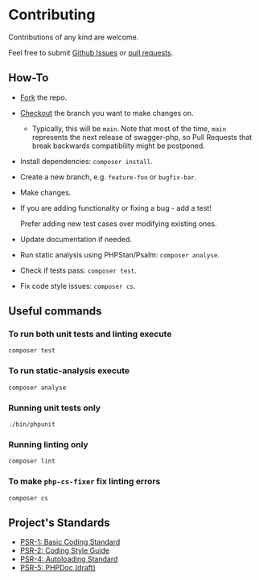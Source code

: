 # Contributing

Contributions of any kind are welcome.

Feel free to submit [Github Issues](https://github.com/alfreddagenais/L5-Swagger-Annotation-Tag-Cleanup/issues)
or [pull requests](https://github.com/alfreddagenais/L5-Swagger-Annotation-Tag-Cleanup/pulls).

## How-To

* [Fork](https://help.github.com/articles/fork-a-repo/) the repo.
* [Checkout](https://git-scm.com/docs/git-checkout) the branch you want to make changes on.
  * Typically, this will be `main`. Note that most of the time, `main` represents the next release of swagger-php, so Pull Requests that break backwards compatibility might be postponed.
* Install dependencies: `composer install`.
* Create a new branch, e.g. `feature-foo` or `bugfix-bar`.
* Make changes.
* If you are adding functionality or fixing a bug - add a test!

  Prefer adding new test cases over modifying existing ones.
* Update documentation if needed.
* Run static analysis using PHPStan/Psalm: `composer analyse`.
* Check if tests pass: `composer test`.
* Fix code style issues: `composer cs`.

## Useful commands

### To run both unit tests and linting execute

```shell
composer test
```

### To run static-analysis execute

```shell
composer analyse
```

### Running unit tests only

```shell
./bin/phpunit
```

### Running linting only

```shell
composer lint
```

### To make `php-cs-fixer` fix linting errors

```shell
composer cs
```

## Project's Standards

* [PSR-1: Basic Coding Standard](https://github.com/php-fig/fig-standards/blob/master/accepted/PSR-1-basic-coding-standard.md)
* [PSR-2: Coding Style Guide](https://github.com/php-fig/fig-standards/blob/master/accepted/PSR-2-coding-style-guide.md)
* [PSR-4: Autoloading Standard](https://github.com/php-fig/fig-standards/blob/master/accepted/PSR-4-autoloader.md)
* [PSR-5: PHPDoc (draft)](https://github.com/phpDocumentor/fig-standards/blob/master/proposed/phpdoc.md)
